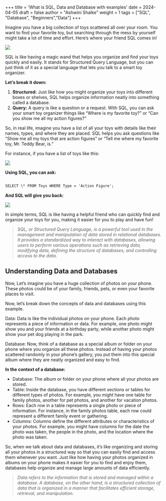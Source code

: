 +++
title = 'What is SQL, Data and Database with examples'
date = 2024-04-05
draft = false
author = "Ashwini Shalke"
weight = 1
tags = ["SQL", "Database", "Beginners","Data"]
+++


Imagine you have a big collection of toys scattered all over your room. You want to find your favorite toy, but searching through the mess by yourself might take a lot of time and effort. Here’s where your friend SQL comes in!

![](https://cdn-images-1.medium.com/max/1600/1*Pi7BJPgPdthVIsUJ9LN6gA.png)

SQL is like having a magic wand that helps you organize and find your toys quickly and easily. It stands for Structured Query Language, but you can just think of it as a special language that lets you talk to a smart toy organizer.

  

**Let’s break it down:**

1.  **Structured:** Just like how you might organize your toys into different boxes or shelves, SQL helps organize information neatly into something called a database.
2.  **Query:** A query is like a question or a request. With SQL, you can ask your smart toy organizer things like “Where is my favorite toy?” or “Can you show me all my action figures?”

So, in real life, imagine you have a list of all your toys with details like their names, types, and where they are placed. SQL helps you ask questions like “Show me all my toys that are action figures” or “Tell me where my favorite toy, Mr. Teddy Bear, is.”

For instance, if you have a list of toys like this:

![](https://cdn-images-1.medium.com/max/1600/1*l1q0FqzfSvQ87DZOGUuJPw.png)

  

**Using SQL, you can ask:**
```html

SELECT \* FROM Toys WHERE Type = 'Action Figure';

```

  

**And SQL will give you back:**

![](https://cdn-images-1.medium.com/max/1600/1*L2ar0rSrDmakTkY6Gh8s7g.png)

  

  

In simple terms, SQL is like having a helpful friend who can quickly find and organize your toys for you, making it easier for you to play and have fun!

>   

> _SQL, or Structured Query Language, is a powerful tool used in the management and manipulation of data stored in relational databases. It provides a standardized way to interact with databases, allowing users to perform various operations such as retrieving data, modifying data, defining the structure of databases, and controlling access to the data._

>   

## Understanding Data and Databases

  

Now, Let’s imagine you have a huge collection of photos on your phone. These photos could be of your family, friends, pets, or even your favorite places to visit.

Now, let’s break down the concepts of data and databases using this example.

Data: Data is like the individual photos on your phone. Each photo represents a piece of information or data. For example, one photo might show you and your friends at a birthday party, while another photo might show your pet dog playing in the park.

Database: Now, think of a database as a special album or folder on your phone where you organize all these photos. Instead of having your photos scattered randomly in your phone’s gallery, you put them into this special album where they are neatly organized and easy to find.

  

**In the context of a database:**

*   Database: The album or folder on your phone where all your photos are stored.
*   Table: Inside the database, you have different sections or tables for different types of photos. For example, you might have one table for family photos, another for pet photos, and another for vacation photos.
*   Rows: Each row in a table represents a single photo or piece of information. For instance, in the family photos table, each row could represent a different family event or gathering.
*   Columns: Columns define the different attributes or characteristics of your photos. For example, you might have columns for the date the photo was taken, the people in the photo, and the location where the photo was taken.

  

So, when we talk about data and databases, it’s like organizing and storing all your photos in a structured way so that you can easily find and access them whenever you want. Just like how having your photos organized in albums on your phone makes it easier for you to find and enjoy them, databases help organize and manage large amounts of data efficiently.

  

> _Data refers to the information that is stored and managed within a database. A database, on the other hand, is a structured collection of data that is organized in a manner that facilitates efficient storage, retrieval, and manipulation._